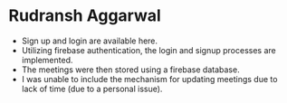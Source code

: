 # Rudransh Aggarwal
- Sign up and login are available here.
- Utilizing firebase authentication, the login and signup processes are implemented.
- The meetings were then stored using a firebase database.
- I was unable to include the mechanism for updating meetings due to lack of time (due to a personal issue).

